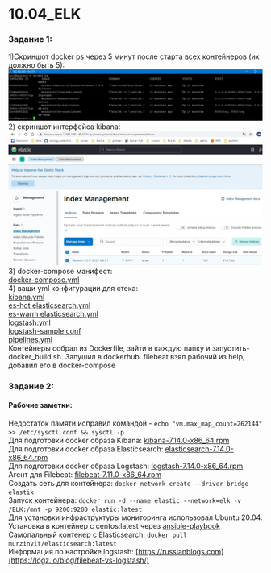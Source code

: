 # 10.04_ELK
### Задание 1: </br>
1)Cкриншот docker ps через 5 минут после старта всех контейнеров (их должно быть 5): </br>
![screen](https://github.com/murzinvit/screen/blob/41e6c7d478f6df33735e459523f7123574a601ce/ELK_contaies_screen.jpg) </br>
2) скриншот интерфейса kibana: </br>
![screen](https://github.com/murzinvit/screen/blob/11247bf5d6d801e6e696ef0132478f53f6b7dcd9/ELK_kibana_interface.jpg) </br>
3) docker-compose манифест: </br>
[docker-compose.yml](https://github.com/murzinvit/10.04_ELK/blob/c99dd262abd8a729300030693b68491560c7ec6e/docker-compose.yml) </br>
4) ваши yml конфигурации для стека: </br>
[kibana.yml](https://github.com/murzinvit/10.04_ELK/blob/b41d055084cdefd28afb07e493b372b97b6ea43b/kibana_build/kibana.yml) </br>
[es-hot elasticsearch.yml](https://github.com/murzinvit/10.04_ELK/blob/b41d055084cdefd28afb07e493b372b97b6ea43b/elastic_build/es-hot/elasticsearch.yml) </br>
[es-warm elasticsearch.yml](https://github.com/murzinvit/10.04_ELK/blob/b41d055084cdefd28afb07e493b372b97b6ea43b/elastic_build/es-warm/elasticsearch.yml) </br>
[logstash.yml](https://github.com/murzinvit/10.04_ELK/blob/b41d055084cdefd28afb07e493b372b97b6ea43b/logstash_build/logstash.yml) </br>
[logstash-sample.conf](https://github.com/murzinvit/10.04_ELK/blob/b41d055084cdefd28afb07e493b372b97b6ea43b/logstash_build/logstash-sample.conf) </br>
[pipelines.yml](https://github.com/murzinvit/10.04_ELK/blob/main/logstash_build/pipelines.yml) </br>
Контейнеры собрал из Dockerfile, зайти в каждую папку и запустить- docker_build.sh. Запушил в dockerhub. filebeat взял рабочий из help, добавил его в docker-compose </br>

### Задание 2: </br>

#### Рабочие заметки: </br>
Недостаток памяти исправил командой - `echo "vm.max_map_count=262144" >> /etc/sysctl.conf && sysctl -p` </br>
Для подготовки docker образа Kibana:  [kibana-7.14.0-x86_64.rpm](https://artifacts.elastic.co/downloads/kibana/kibana-7.14.0-x86_64.rpm) </br>
Для подготовки docker образа Elasticsearch:  [elasticsearch-7.14.0-x86_64.rpm](https://artifacts.elastic.co/downloads/elasticsearch/elasticsearch-7.14.0-x86_64.rpm) </br>
Для подготовки docker образа Logstash:  [logstash-7.14.0-x86_64.rpm](https://artifacts.elastic.co/downloads/logstash/logstash-7.14.0-x86_64.rpm) </br>
Агент для Filebeat:  [filebeat-7.11.0-x86_64.rpm](https://artifacts.elastic.co/downloads/beats/filebeat/filebeat-7.11.0-x86_64.rpm) </br>
Создать сеть для контейнера: `docker network create --driver bridge elastik` </br>
Запуск контейнера: `docker run -d --name elastic --network=elk -v /ELK:/mnt -p 9200:9200 elastic:latest` </br>
Для установки инфраструктуры мониторинга использовал Ubuntu 20.04. </br>
Установка в контейнер с centos:latest через [ansible-playbook](https://github.com/murzinvit/10.04_ELK/tree/main/ansible_elk_stack) </br>
Самопальный контенер с Elasticsearch: `docker pull murzinvit/elasticsearch:latest` </br>
Информация по настройке logstash: [https://russianblogs.com](https://logz.io/blog/filebeat-vs-logstash/) </br>
